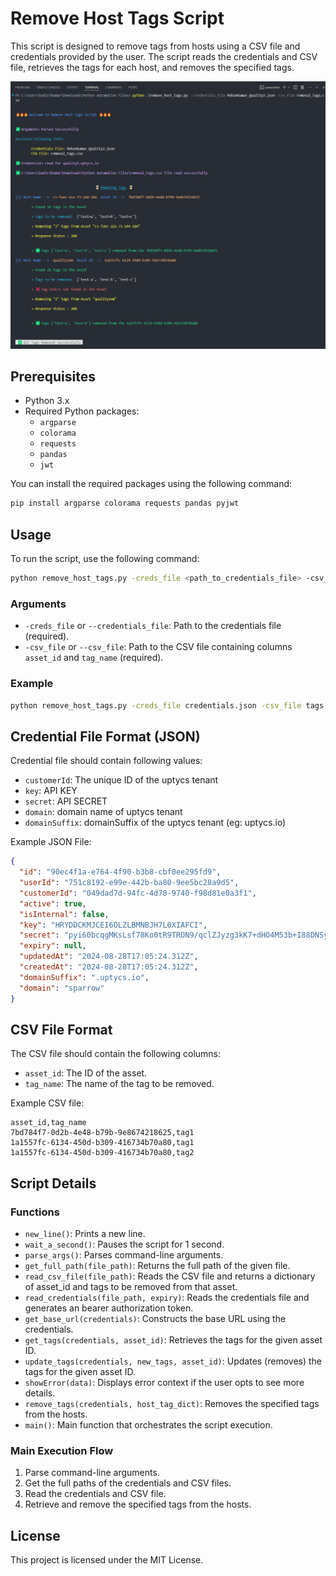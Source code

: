 # Remove Host Tags Script

This script is designed to remove tags from hosts using a CSV file and credentials provided by the user. The script reads the credentials and CSV file, retrieves the tags for each host, and removes the specified tags.

![host_tag_removal](image/README/host_tag_removal.png)

## Prerequisites

- Python 3.x
- Required Python packages:
  - `argparse`
  - `colorama`
  - `requests`
  - `pandas`
  - `jwt`

You can install the required packages using the following command:

```sh
pip install argparse colorama requests pandas pyjwt
```

## Usage

To run the script, use the following command:

```sh
python remove_host_tags.py -creds_file <path_to_credentials_file> -csv_file <path_to_csv_file>
```

### Arguments

- `-creds_file` or `--credentials_file`: Path to the credentials file (required).
- `-csv_file` or `--csv_file`: Path to the CSV file containing columns `asset_id` and `tag_name` (required).

### Example

```sh
python remove_host_tags.py -creds_file credentials.json -csv_file tags.csv
```

## Credential File Format (JSON)

Credential file should contain following values:

- `customerId`: The unique ID of the uptycs tenant
- `key`: API KEY
- `secret`: API SECRET
- `domain`: domain name of uptycs tenant
- `domainSuffix`: domainSuffix of the uptycs tenant (eg: uptycs.io)

Example JSON File:

```json
{
  "id": "90ec4f1a-e764-4f90-b3b8-cbf0ee295fd9",
  "userId": "751c8192-e99e-442b-ba80-9ee5bc28a9d5",
  "customerId": "049dad7d-94fc-4d78-9740-f98d81e0a3f1",
  "active": true,
  "isInternal": false,
  "key": "HRYDDCKMJCEI6OLZLBMNBJH7L0XIAFCI",
  "secret": "pyi60bcqgMKsLsf78Ko0tR9TRON9/qclZJyzg3kK7+dHO4M53b+I88DNSyN/V2Gf",
  "expiry": null,
  "updatedAt": "2024-08-28T17:05:24.312Z",
  "createdAt": "2024-08-28T17:05:24.312Z",
  "domainSuffix": ".uptycs.io",
  "domain": "sparrow"
}
```

## CSV File Format

The CSV file should contain the following columns:

- `asset_id`: The ID of the asset.
- `tag_name`: The name of the tag to be removed.

Example CSV file:

```csv
asset_id,tag_name
7bd784f7-0d2b-4e48-b79b-9e8674218625,tag1
1a1557fc-6134-450d-b309-416734b70a80,tag1
1a1557fc-6134-450d-b309-416734b70a80,tag2
```

## Script Details

### Functions

- `new_line()`: Prints a new line.
- `wait_a_second()`: Pauses the script for 1 second.
- `parse_args()`: Parses command-line arguments.
- `get_full_path(file_path)`: Returns the full path of the given file.
- `read_csv_file(file_path)`: Reads the CSV file and returns a dictionary of asset_id and tags to be removed from that asset.
- `read_credentials(file_path, expiry)`: Reads the credentials file and generates an bearer authorization token.
- `get_base_url(credentials)`: Constructs the base URL using the credentials.
- `get_tags(credentials, asset_id)`: Retrieves the tags for the given asset ID.
- `update_tags(credentials, new_tags, asset_id)`: Updates (removes) the tags for the given asset ID.
- `showError(data)`: Displays error context if the user opts to see more details.
- `remove_tags(credentials, host_tag_dict)`: Removes the specified tags from the hosts.
- `main()`: Main function that orchestrates the script execution.

### Main Execution Flow

1. Parse command-line arguments.
2. Get the full paths of the credentials and CSV files.
3. Read the credentials and CSV file.
4. Retrieve and remove the specified tags from the hosts.

## License

This project is licensed under the MIT License.

